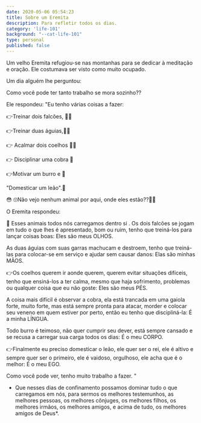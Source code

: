```yaml
---
date: 2020-05-06 05:54:23
title: Sobre um Eremita
description: Para refletir todos os dias. 
category: 'life-101'
background: "--cat-life-101"
type: personal
published: false
---
```


Um velho Eremita refugiou-se nas montanhas para se dedicar à meditação e oração. Ele costumava ser visto como muito ocupado.

Um dia alguém lhe perguntou: 

Como você pode ter tanto trabalho se mora sozinho??

Ele respondeu: "Eu tenho várias coisas a fazer:

👉Treinar dois falcões, 🦅🦅

👉Treinar duas águias,🦅🦅

👉 Acalmar dois coelhos 🐰🐰

👉 Disciplinar uma cobra 🐍

👉Motivar um burro e 🐴

"Domesticar um leão".🦁

😳 🙄Não vejo nenhum animal por aqui, onde eles estão??🤔🤔

O Eremita respondeu:

🙇 Esses animais todos nós carregamos  dentro si .
 Os dois falcões se jogam em tudo o que lhes é apresentado, bom ou ruim, tenho que treiná-los para lançar coisas boas:
          Eles são meus OLHOS. 

As duas águias com suas garras machucam e destroem, tenho que treiná-las para colocar-se em serviço e ajudar sem causar danos:
          Elas são minhas MÃOS. 

👉Os coelhos querem ir aonde querem, querem evitar situações difíceis, tenho que ensiná-los a ter calma, mesmo que haja sofrimento, problemas ou qualquer coisa que eu não goste:
           Eles são meus PÉS. 

A coisa mais difícil é observar a cobra, ela está trancada em uma gaiola forte,  muito forte, mas está sempre pronta para atacar, morder e colocar seu veneno em quem estiver por perto, então eu tenho que discipliná-la:
            É a minha LÍNGUA. 

Todo burro é teimoso, não quer cumprir seu dever, está sempre cansado e se recusa a carregar sua carga todos os dias:
            É o meu CORPO.

👉Finalmente eu preciso domesticar o leão, ele quer ser o rei, ele é altivo e sempre quer ser o primeiro, ele é vaidoso, orgulhoso, ele acha que é o melhor:
              É o meu EGO.

Como você pode ver, tenho muito trabalho a fazer. "

* Que nesses dias de confinamento  possamos dominar tudo o que carregamos em nós, para sermos os melhores testemunhos, as melhores pessoas, os melhores cônjuges, os melhores filhos, os melhores irmãos,  os melhores amigos, e acima de tudo, os melhores amigos de Deus*.  